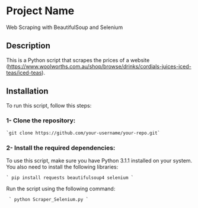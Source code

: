 # Project Name
Web Scraping with BeautifulSoup and Selenium
## Description
This is a Python script that scrapes the prices of a website (https://www.woolworths.com.au/shop/browse/drinks/cordials-juices-iced-teas/iced-teas). 
## Installation
To run this script, follow this steps:

### 1- Clone the repository:
```
`git clone https://github.com/your-username/your-repo.git`
```
### 2- Install the required dependencies:
To use this script, make sure you have Python 3.1.1 installed on your system. You also need to install the following libraries:
```
` pip install requests beautifulsoup4 selenium `
```

Run the script using the following command: 
```
 ` python Scraper_Selenium.py ` 
```


